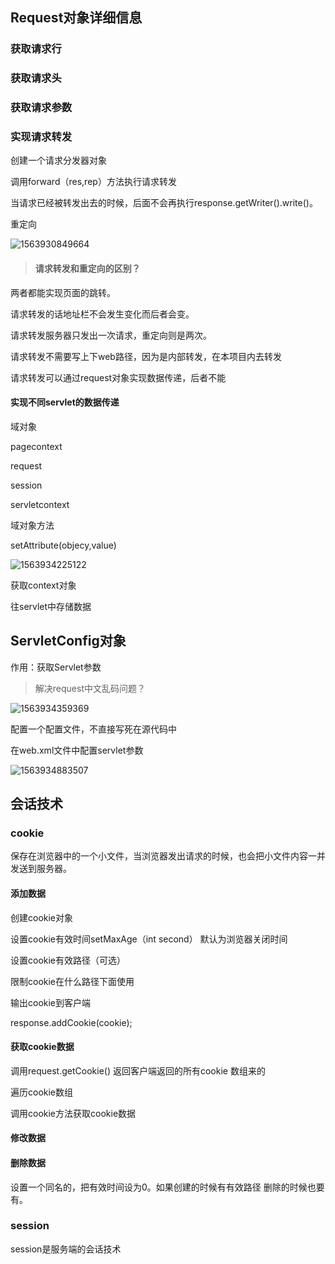 ## Request对象详细信息

### 获取请求行



### 获取请求头



### 获取请求参数



### 实现请求转发

创建一个请求分发器对象

调用forward（res,rep）方法执行请求转发

当请求已经被转发出去的时候，后面不会再执行response.getWriter().write()。



重定向

![1563930849664](C:\Users\Administrator\AppData\Roaming\Typora\typora-user-images\1563930849664.png)



> #### 请求转发和重定向的区别？

两者都能实现页面的跳转。

请求转发的话地址栏不会发生变化而后者会变。

请求转发服务器只发出一次请求，重定向则是两次。

请求转发不需要写上下web路径，因为是内部转发，在本项目内去转发

请求转发可以通过request对象实现数据传递，后者不能

#### 实现不同servlet的数据传递

域对象

pagecontext

request

session

servletcontext

域对象方法 

setAttribute(objecy,value)



![1563934225122](C:\Users\Administrator\AppData\Roaming\Typora\typora-user-images\1563934225122.png)



获取context对象

往servlet中存储数据



## ServletConfig对象

作用：获取Servlet参数

> 解决request中文乱码问题？

![1563934359369](C:\Users\Administrator\AppData\Roaming\Typora\typora-user-images\1563934359369.png)

配置一个配置文件，不直接写死在源代码中 

在web.xml文件中配置servlet参数

![1563934883507](C:\Users\Administrator\AppData\Roaming\Typora\typora-user-images\1563934883507.png)



## 会话技术

### cookie

保存在浏览器中的一个小文件，当浏览器发出请求的时候，也会把小文件内容一并发送到服务器。

#### 添加数据

创建cookie对象

设置cookie有效时间setMaxAge（int second） 默认为浏览器关闭时间

设置cookie有效路径（可选）

限制cookie在什么路径下面使用

输出cookie到客户端

response.addCookie(cookie);

#### 获取cookie数据

调用request.getCookie() 返回客户端返回的所有cookie  数组来的

遍历cookie数组

调用cookie方法获取cookie数据

#### 修改数据

#### 删除数据

设置一个同名的，把有效时间设为0。如果创建的时候有有效路径 删除的时候也要有。



### session

session是服务端的会话技术